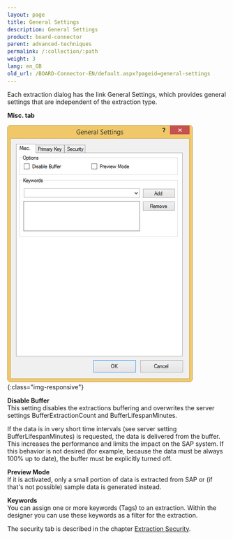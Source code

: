 ```yaml
---
layout: page
title: General Settings
description: General Settings
product: board-connector
parent: advanced-techniques
permalink: /:collection/:path
weight: 3
lang: en_GB
old_url: /BOARD-Connector-EN/default.aspx?pageid=general-settings
---	
```


Each extraction dialog has the link General Settings, which provides general settings that are independent of the extraction type.

**Misc. tab**

![General-Settings](/img/content/General-Settings.jpg){:class="img-responsive"}

 
**Disable Buffer**<br>
This setting disables the extractions buffering and overwrites the server settings BufferExtractionCount  and BufferLifespanMinutes.

If the data is in very short time intervals (see server setting BufferLifespanMinutes) is requested, the data is delivered from the buffer. This increases the performance and limits the impact on the SAP system. If this behavior is not desired (for example, because the data must be always 100% up to date), the buffer must be explicitly turned off.

**Preview Mode**<br>
If it is activated, only a small portion of data is extracted from SAP or (if that's not possible) sample data is generated instead.


**Keywords**<br>
You can assign one or more keywords (Tags) to an extraction. Within the designer you can use these keywords as a filter for the extraction.

The security tab is described in the chapter [Extraction Security](../security/extraction-security).